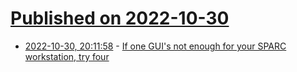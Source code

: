 # [Published on 2022-10-30](index.md)

* [2022-10-30, 20:11:58](https://lobste.rs/s/iaemyl/if_one_gui_s_not_enough_for_your_sparc) - [If one GUI's not enough for your SPARC workstation, try four](https://oldvcr.blogspot.com/2022/10/if-one-guis-not-enough-for-your-sparc.html)
